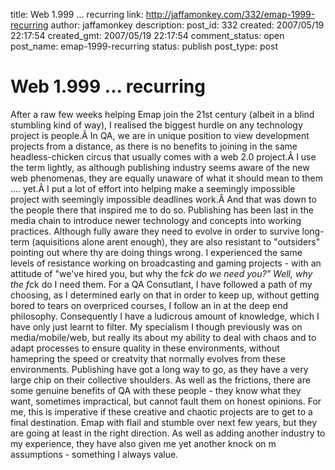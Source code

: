 title: Web 1.999 ... recurring
link: http://jaffamonkey.com/332/emap-1999-recurring
author: jaffamonkey
description: 
post_id: 332
created: 2007/05/19 22:17:54
created_gmt: 2007/05/19 22:17:54
comment_status: open
post_name: emap-1999-recurring
status: publish
post_type: post

# Web 1.999 ... recurring

After a raw few weeks helping Emap join the 21st century (albeit in a blind stumbling kind of way), I realised the biggest hurdle on any technology project is people.Â In QA, we are in unique position to view development projects from a distance, as there is no benefits to joining in the same headless-chicken circus that usually comes with a web 2.0 project.Â I use the term lightly, as although publishing industry seems aware of the new web phenomenas, they are equally unaware of what it should mean to them .... yet.Â I put a lot of effort into helping make a seemingly impossible project with seemingly impossible deadlines work.Â And that was down to the people there that inspired me to do so. Publishing has been last in the media chain to introduce newer technology and concepts into working practices. Although fully aware they need to evolve in order to survive long-term (aquisitions alone arent enough), they are also resistant to "outsiders" pointing out where thy are doing things wrong. I experienced the same levels of resistance working on broadcasting and gaming projects - with an attitude of "we've hired you, but why the f*ck do we need you?" Well, why the f*ck do I need them. For a QA Consutlant, I have followed a path of my choosing, as I determined early on that in order to keep up, without getting bored to tears on overpriced courses, I follow an in at the deep end philosophy. Consequently I have a ludicrous amount of knowledge, which I have only just learnt to filter. My specialism I though previously was on media/mobile/web, but really its about my ability to deal with chaos and to adapt processes to ensure quality in these environments, without hamepring the speed or creatvity that normally evolves from these environments. Publishing have got a long way to go, as they have a very large chip on their collective shoulders. As well as the frictions, there are some genuine benefits of QA with these people - they know what they want, sometimes impractical, but cannot fault them on honest opinions. For me, this is imperative if these creative and chaotic projects are to get to a final destination. Emap with flail and stumble over next few years, but they are going at least in the right direction. As well as adding another industry to my experience, they have also given me yet another knock on m assumptions - something I always value.